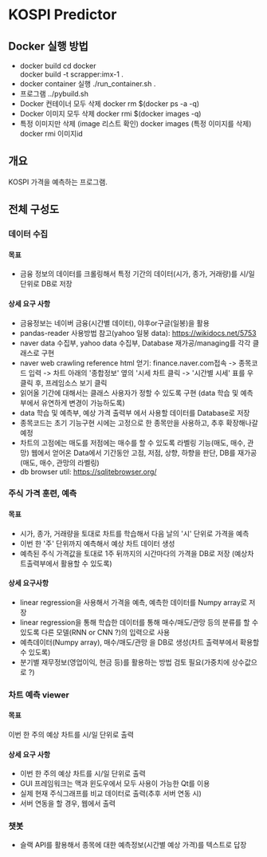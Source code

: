 # KOSPI Predictor

## Docker 실행 방법
- docker build
cd docker  
docker build -t scrapper:imx-1 .  
- docker container 실행
./run_container.sh . 
- 프로그램 
../pybuild.sh
 - Docker 컨테이너 모두 삭제
 docker rm $(docker ps -a -q)
 - Docker 이미지 모두 삭제
 docker rmi $(docker images -q)
 - 특정 이미지만 삭제
 (image 리스트 확인)
 docker images
 (특정 이미지를 삭제)
 docker rmi 이미지id

## 개요
KOSPI 가격을 예측하는 프로그램.


## 전체 구성도
 ### 데이터 수집
 #### 목표
  - 금융 정보의 데이터를 크롤링해서 특정 기간의 데이터(시가, 종가, 거래량)를  시/일 단위로 DB로 저장
 #### 상세 요구 사항
  - 금융정보는 네이버 금융(시간별 데이터), 야후or구글(일봉)을 활용
  - pandas-reader 사용방법 참고(yahoo 일봉 data): https://wikidocs.net/5753
  - naver data 수집부, yahoo data 수집부, Database 재가공/managing를 각각 클래스로 구현
  - naver web crawling reference html 얻기: finance.naver.com접속 -> 종목코드 입력 -> 차트 아래의 '종합정보' 옆의 '시세 차트 클릭 -> '시간별 시세' 표를 우클릭 후, 프레임소스 보기 클릭
  - 읽어올 기간에 대해서는 클래스 사용자가 정할 수 있도록 구현 (data 학습 및 예측부에서 유연하게 변경이 가능하도록)
  - data 학습 및 예측부, 예상 가격 출력부 에서 사용할 데이터를 Database로 저장
  - 종목코드는 초기 기능구현 시에는 고정으로 한 종목만을 사용하고, 추후 확장해나갈 예정
  - 차트의 고점에는 매도를 저점에는 매수를 할 수 있도록 라벨링 기능(매도, 매수, 관망)
    웹에서 얻어온 Data에서 기간동안 고점, 저점, 상향, 하향을 판단,
    DB를 재가공(매도, 매수, 관망의 라벨링)
  - db browser util: https://sqlitebrowser.org/
  
 ### 주식 가격 훈련, 예측
 #### 목표
  - 시가, 종가, 거래량을 토대로 차트를 학습해서 다음 날의 '시' 단위로 가격을 예측
  - 이번 한 '주' 단위까지 예측해서 예상 차트 데이터 생성
  - 예측된 주식 가격값을 토대로 1주 뒤까지의 시간마다의 가격을 DB로 저장 (예상차트출력부에서 활용할 수 있도록)
 #### 상세 요구사항
  - linear regression을 사용해서 가격을 예측, 예측한 데이터를 Numpy array로 저장
  - linear regression을 통해 학습한 데이터를 통해 매수/매도/관망 등의 분류를 할 수 있도록 다른 모델(RNN or CNN ?)의 입력으로 사용
  - 예측데이터(Numpy array), 매수/매도/관망 을 DB로 생성(차트 출력부에서 확용할 수 있도록)
  - 분기별 재무정보(영업이익, 현금 등)를 활용하는 방법 검토 필요(가중치에 상수값으로 ?)
  
  
 ### 차트 예측 viewer
 #### 목표
 이번 한 주의 예상 차트를 시/일 단위로 출력
 #### 상세 요구 사항
 - 이번 한 주의 예상 차트를 시/일 단위로 출력
 - GUI 프레임워크는 맥과 윈도우에서 모두 사용이 가능한 Qt를 이용
 - 실제 현재 주식그래프를 비교 데이터로 출력(추후 서버 연동 시)
 - 서버 연동을 할 경우, 웹에서 출력
  

 ### 챗봇
 - 슬랙 API를 활용해서 종목에 대한 예측정보(시간별 예상 가격)를 텍스트로 답장
